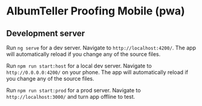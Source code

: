 # AlbumTeller Proofing Mobile (pwa)

## Development server

Run `ng serve` for a dev server. Navigate to `http://localhost:4200/`. The app will automatically reload if you change any of the source files.

Run `npm run start:host` for a local dev server. Navigate to `http://0.0.0.0:4200/` on your phone. The app will automatically reload if you change any of the source files.

Run `npm run start:prod` for a prod server. Navigate to `http://localhost:3000/` and turn app offline to test.
